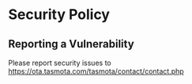 # Security Policy

## Reporting a Vulnerability

Please report security issues to https://ota.tasmota.com/tasmota/contact/contact.php
